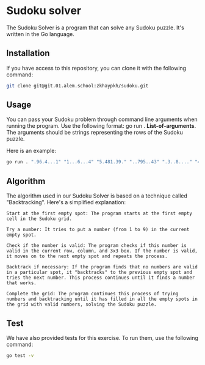 # Sudoku solver

The Sudoku Solver is a program that can solve any Sudoku puzzle. It's written in the Go language.

## Installation

If you have access to this repository, you can clone it with the following command:

```bash
git clone git@git.01.alem.school:zkhaypkh/sudoku.git
```

## Usage

You can pass your Sudoku problem through command line arguments when running the program. Use the following format: go run . **List-of-arguments**. The arguments should be strings representing the rows of the Sudoku puzzle.

Here is an example:

```bash
go run . ".96.4...1" "1...6...4" "5.481.39." "..795..43" ".3..8...." "4.5.23.18" ".1.63..59" ".59.7.83." "..359...7" | cat -e
```


## Algorithm

The algorithm used in our Sudoku Solver is based on a technique called "Backtracking". Here's a simplified explanation:

    Start at the first empty spot: The program starts at the first empty cell in the Sudoku grid.

    Try a number: It tries to put a number (from 1 to 9) in the current empty spot.

    Check if the number is valid: The program checks if this number is valid in the current row, column, and 3x3 box. If the number is valid, it moves on to the next empty spot and repeats the process.

    Backtrack if necessary: If the program finds that no numbers are valid in a particular spot, it "backtracks" to the previous empty spot and tries the next number. This process continues until it finds a number that works.

    Complete the grid: The program continues this process of trying numbers and backtracking until it has filled in all the empty spots in the grid with valid numbers, solving the Sudoku puzzle.


## Test

We have also provided tests for this exercise. To run them, use the following command:

```bash
go test -v
```